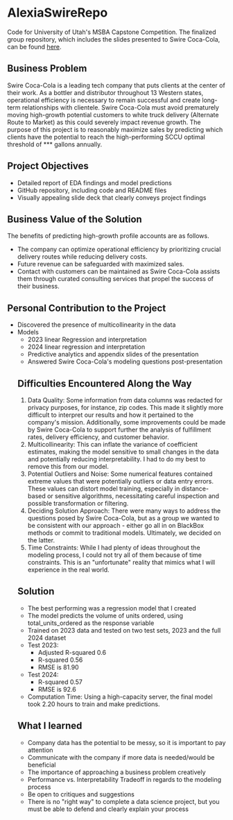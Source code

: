 # AlexiaSwireRepo
Code for University of Utah's MSBA Capstone Competition. The finalized group repository, which includes the slides presented to Swire Coca-Cola, can be found [here](https://github.com/leahekblad/MSBA-Capstone-Group-1).

## Business Problem
Swire Coca-Cola is a leading tech company that puts clients at the center of their work. As a bottler and distributor throughout 13 Western states, operational efficiency is necessary to remain successful and create long-term relationships with clientele. Swire Coca-Cola must avoid prematurely moving high-growth potential customers to white truck delivery (Alternate Route to Market) as this could severely impact revenue growth. The purpose of this project is to reasonably maximize sales by predicting which clients have the potential to reach the high-performing SCCU optimal threshold of *** gallons annually.

## Project Objectives
<ul>
<li>Detailed report of EDA findings and model predictions
<li>GitHub repository, including code and README files
<li>Visually appealing slide deck that clearly conveys project findings
</ul>

## Business Value of the Solution
The benefits of predicting high-growth profile accounts are as follows.
<ul>
<li>The company can optimize operational efficiency by prioritizing crucial delivery routes while reducing delivery costs. 
<li>Future revenue can be safeguarded with maximized sales.
<li>Contact with customers can be maintained as Swire Coca-Cola assists them through curated consulting services that propel the success of their business. 
</ul>

## Personal Contribution to the Project
<ul>
<li> Discovered the presence of multicollinearity in the data
<li>Models <ul>
  <li> 2023 linear Regression and interpretation
  <li> 2024 linear regression and interpretation 
<li> Predictive analytics and appendix slides of the presentation 
<li> Answered Swire Coca-Cola's modeling questions post-presentation </ul>

## Difficulties Encountered Along the Way
1. Data Quality: Some information from data columns was redacted for privacy purposes, for instance, zip codes. This made it slightly more difficult to interpret our results and how it pertained to the company's mission. Additionally, some improvements could be made by Swire Coca-Cola to support further the analysis of fulfillment rates, delivery efficiency, and customer behavior. 
2. Multicollinearity: This can inflate the variance of coefficient estimates, making the model sensitive to small changes in the data and potentially reducing interpretability. I had to do my best to remove this from our model. 
3. Potential Outliers and Noise: Some numerical features contained extreme values that were potentially outliers or data entry errors. These values can distort model training, especially in distance-based or sensitive algorithms, necessitating careful inspection and possible transformation or filtering.
4. Deciding Solution Approach: There were many ways to address the questions posed by Swire Coca-Cola, but as a group we wanted to be consistent with our approach - either go all in on BlackBox methods or commit to traditional models. Ultimately, we decided on the latter.
5. Time Constraints: While I had plenty of ideas throughout the modeling process, I could not try all of them because of time constraints. This is an "unfortunate" reality that mimics what I will experience in the real world. 

## Solution
<ul>
<li>The best performing was a regression model that I created 
<li>The model predicts the volume of units ordered, using total_units_ordered as the response variable
<li>Trained on 2023 data and tested on two test sets, 2023 and the full 2024 dataset 
<li>Test 2023: <ul>
<li>Adjusted R-squared 0.6
<li>R-squared 0.56
<li>RMSE is 81.90</ul>
<li>Test 2024: <ul>
<li>R-squared 0.57 
<li>RMSE is 92.6</ul>
<li>Computation Time: Using a high-capacity server, the final model took 2.20 hours to train and make predictions.
</ul>

## What I learned
<ul>
<li> Company data has the potential to be messy, so it is important to pay attention
<li> Communicate with the company if more data is needed/would be beneficial
<li> The importance of approaching a business problem creatively 
<li> Performance vs. Interpretability Tradeoff in regards to the modeling process 
<li> Be open to critiques and suggestions 
<li> There is no "right way" to complete a data science project, but you must be able to defend and clearly explain your process
</ul>


